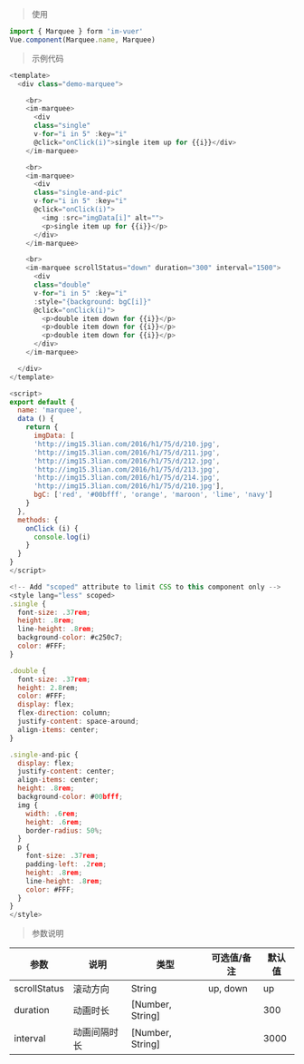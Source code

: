 
> 使用

```js
import { Marquee } form 'im-vuer'
Vue.component(Marquee.name, Marquee)
```

> 示例代码

```js
<template>
  <div class="demo-marquee">

    <br>
    <im-marquee>
      <div 
      class="single" 
      v-for="i in 5" :key="i" 
      @click="onClick(i)">single item up for {{i}}</div>
    </im-marquee>

    <br>
    <im-marquee>
      <div 
      class="single-and-pic" 
      v-for="i in 5" :key="i" 
      @click="onClick(i)">
        <img :src="imgData[i]" alt="">
        <p>single item up for {{i}}</p>
      </div>
    </im-marquee>

    <br>
    <im-marquee scrollStatus="down" duration="300" interval="1500">
      <div 
      class="double" 
      v-for="i in 5" :key="i" 
      :style="{background: bgC[i]}" 
      @click="onClick(i)">
        <p>double item down for {{i}}</p>
        <p>double item down for {{i}}</p>
        <p>double item down for {{i}}</p>
      </div>
    </im-marquee>

  </div>
</template>

<script>
export default {
  name: 'marquee',
  data () {
    return {
      imgData: [
      'http://img15.3lian.com/2016/h1/75/d/210.jpg',
      'http://img15.3lian.com/2016/h1/75/d/211.jpg',
      'http://img15.3lian.com/2016/h1/75/d/212.jpg',
      'http://img15.3lian.com/2016/h1/75/d/213.jpg',
      'http://img15.3lian.com/2016/h1/75/d/214.jpg',
      'http://img15.3lian.com/2016/h1/75/d/210.jpg'],
      bgC: ['red', '#00bfff', 'orange', 'maroon', 'lime', 'navy']
    }
  },
  methods: {
    onClick (i) {
      console.log(i)
    }
  }
}
</script>

<!-- Add "scoped" attribute to limit CSS to this component only -->
<style lang="less" scoped>
.single {
  font-size: .37rem;
  height: .8rem;
  line-height: .8rem;
  background-color: #c250c7;
  color: #FFF;
}

.double {
  font-size: .37rem;
  height: 2.8rem;
  color: #FFF;
  display: flex;
  flex-direction: column;
  justify-content: space-around;
  align-items: center;
}

.single-and-pic {
  display: flex;
  justify-content: center;
  align-items: center;
  height: .8rem;
  background-color: #00bfff;
  img {
    width: .6rem;
    height: .6rem;
    border-radius: 50%;
  }
  p {
    font-size: .37rem;
    padding-left: .2rem;
    height: .8rem;
    line-height: .8rem;
    color: #FFF;
  }
}
</style>

```
> 参数说明

  <div>
   <table>
    <thead>
     <tr>
      <th>参数</th> 
      <th>说明</th> 
      <th>类型</th> 
      <th>可选值/备注</th> 
      <th>默认值</th>
     </tr>
    </thead> 
    <tbody>
    <tr>
      <td>scrollStatus</td> 
      <td>滚动方向</td> 
      <td>String</td> 
      <td>up, down</td> 
      <td>up</td>
    </tr>
    <tr>
      <td>duration</td> 
      <td>动画时长</td> 
      <td>[Number, String]</td> 
      <td></td> 
      <td>300</td>
    </tr>
    <tr>
      <td>interval</td> 
      <td>动画间隔时长</td> 
      <td>[Number, String]</td> 
      <td></td> 
      <td>3000</td>
    </tr>
    </tbody>
   </table>
  </div>
  